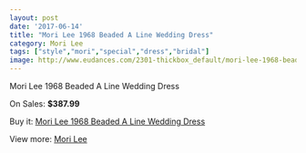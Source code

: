 ```yaml
---
layout: post
date: '2017-06-14'
title: "Mori Lee 1968 Beaded A Line Wedding Dress"
category: Mori Lee
tags: ["style","mori","special","dress","bridal"]
image: http://www.eudances.com/2301-thickbox_default/mori-lee-1968-beaded-a-line-wedding-dress.jpg
---
```

Mori Lee 1968 Beaded A Line Wedding Dress

On Sales: **$387.99**
<a href="https://www.eudances.com/en/mori-lee/766-mori-lee-1968-beaded-a-line-wedding-dress.html"><amp-img layout="responsive" width="600" height="600" src="//www.eudances.com/2301-thickbox_default/mori-lee-1968-beaded-a-line-wedding-dress.jpg" alt="Mori Lee 1968 Beaded A Line Wedding Dress 0" /></a>
<a href="https://www.eudances.com/en/mori-lee/766-mori-lee-1968-beaded-a-line-wedding-dress.html"><amp-img layout="responsive" width="600" height="600" src="//www.eudances.com/2304-thickbox_default/mori-lee-1968-beaded-a-line-wedding-dress.jpg" alt="Mori Lee 1968 Beaded A Line Wedding Dress 1" /></a>
<a href="https://www.eudances.com/en/mori-lee/766-mori-lee-1968-beaded-a-line-wedding-dress.html"><amp-img layout="responsive" width="600" height="600" src="//www.eudances.com/2303-thickbox_default/mori-lee-1968-beaded-a-line-wedding-dress.jpg" alt="Mori Lee 1968 Beaded A Line Wedding Dress 2" /></a>
<a href="https://www.eudances.com/en/mori-lee/766-mori-lee-1968-beaded-a-line-wedding-dress.html"><amp-img layout="responsive" width="600" height="600" src="//www.eudances.com/2302-thickbox_default/mori-lee-1968-beaded-a-line-wedding-dress.jpg" alt="Mori Lee 1968 Beaded A Line Wedding Dress 3" /></a>

Buy it: [Mori Lee 1968 Beaded A Line Wedding Dress](https://www.eudances.com/en/mori-lee/766-mori-lee-1968-beaded-a-line-wedding-dress.html "Mori Lee 1968 Beaded A Line Wedding Dress")

View more: [Mori Lee](https://www.eudances.com/en/9-mori-lee "Mori Lee")